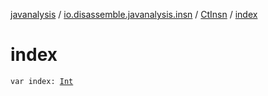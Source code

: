 [javanalysis](../../index.md) / [io.disassemble.javanalysis.insn](../index.md) / [CtInsn](index.md) / [index](./--index--.md)

# index

`var index: `[`Int`](https://kotlinlang.org/api/latest/jvm/stdlib/kotlin/-int/index.html)
